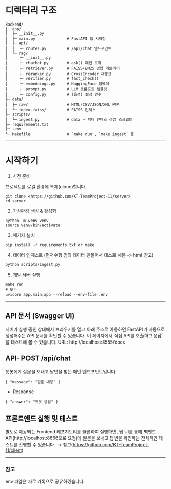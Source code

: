 # 디렉터리 구조
```
Backend/
├─ app/
│  ├─ __init__.py
│  ├─ main.py              # FastAPI 앱 시작점
│  ├─ api/
│  │  └─ routes.py         # /api/chat 엔드포인트
│  └─ rag/
│     ├─ __init__.py
│     ├─ chatbot.py        # ask() 메인 로직
│     ├─ retriever.py      # FAISS+BM25 병합 리트리버
│     ├─ reranker.py       # CrossEncoder 재랭크
│     ├─ verifier.py       # fact_check()
│     ├─ embeddings.py     # HuggingFace 임베더
│     ├─ prompt.py         # LLM 프롬프트 템플릿
│     └─ config.py         # (옵션) 설정 변수
├─ data/
│  ├─ raw/                 # HTML/CSV/JSON/XML 원본
│  └─ index.faiss/         # FAISS 인덱스
├─ scripts/
│  └─ ingest.py            # data → 벡터 인덱스 생성 스크립트
├─ requirements.txt
├─ .env
└─ Makefile                # `make run`, `make ingest` 등
```

---

# 시작하기
1. 사전 준비

프로젝트를 로컬 환경에 복제(clone)합니다.
```
git clone <https://github.com/KT-TeamProject-11/server>
cd server
```
2. 가상환경 생성 & 활성화
```
python -m venv venv
source venv/bin/activate
```
3. 패키지 설치
```
pip install -r requirements.txt or make
```
4. 데이터 인제스트 (먼저수행 임의 데이터 만들어서 테스트 해봄 -> html 참고)
```
python scripts/ingest.py
```
5. 개발 서버 실행
```
make run
# 또는
uvicorn app.main:app --reload --env-file .env
```

---

## API 문서 (Swagger UI)
서버가 실행 중인 상태에서 브라우저를 열고 아래 주소로 이동하면 FastAPI가 자동으로 생성해주는 API 문서를 확인할 수 있습니다. 이 페이지에서 직접 API를 호출하고 응답을 테스트해 볼 수 있습니다.
URL: http://localhost:8555/docs

## API- POST /api/chat
챗봇에게 질문을 보내고 답변을 받는 메인 엔드포인트입니다.
```
{ "message": "질문 내용" }
```
- Response
```
{ "answer": "챗봇 응답" }
```

## 프론트엔드 실행 및 테스트
별도로 제공되는 Frontend 레포지토리를 클론하여 실행하면, 웹 UI를 통해 백엔드 API(http://localhost:8666으로 요청)에 질문을 보내고 답변을 확인하는 전체적인 테스트를 진행할 수 있습니다. -> 참고(https://github.com/KT-TeamProject-11/client)



---
### 참고
env 파일은 따로 카톡으로 공유하겠습니다.
